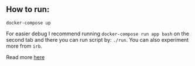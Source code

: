 ## How to run:
`docker-compose up`

For easier debug I recommend running `docker-compose run app bash` on the second tab and there you can run script by: `./run`. You can also experiment more from `irb`.

Read more [here](https://www.waveinit.com/Ruby-Kafka-Buffer-Overflow-Issue/)

